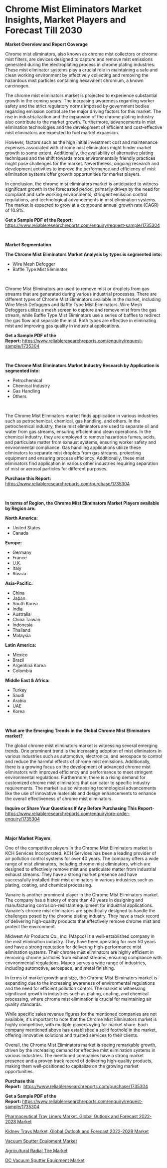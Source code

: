 <p><h1>Chrome Mist Eliminators Market Insights, Market Players and Forecast Till 2030</h1></p><p><strong>Market Overview and Report Coverage</strong></p>
<p><p>Chrome mist eliminators, also known as chrome mist collectors or chrome mist filters, are devices designed to capture and remove mist emissions generated during the electroplating process in chrome plating industries. These mist eliminator systems play a crucial role in maintaining a safe and clean working environment by effectively collecting and removing the hazardous mist particles containing hexavalent chromium, a known carcinogen.</p><p>The chrome mist eliminators market is projected to experience substantial growth in the coming years. The increasing awareness regarding worker safety and the strict regulatory norms imposed by government bodies regarding emission control are the major driving factors for this market. The rise in industrialization and the expansion of the chrome plating industry also contribute to the market growth. Furthermore, advancements in mist elimination technologies and the development of efficient and cost-effective mist eliminators are expected to fuel market expansion.</p><p>However, factors such as the high initial investment cost and maintenance expenses associated with chrome mist eliminators might hinder market growth to some extent. Additionally, the availability of alternative plating techniques and the shift towards more environmentally friendly practices might pose challenges for the market. Nevertheless, ongoing research and development activities to improve the performance and efficiency of mist elimination systems offer growth opportunities for market players.</p><p>In conclusion, the chrome mist eliminators market is anticipated to witness significant growth in the forecasted period, primarily driven by the need for compliant and safe working environments, stringent emission control regulations, and technological advancements in mist elimination systems. The market is expected to grow at a compound annual growth rate (CAGR) of 10.9%.</p></p>
<p><strong>Get a Sample PDF of the Report:</strong> <a href="https://www.reliableresearchreports.com/enquiry/request-sample/1735304">https://www.reliableresearchreports.com/enquiry/request-sample/1735304</a></p>
<p>&nbsp;</p>
<p><strong>Market Segmentation</strong></p>
<p><strong>The Chrome Mist Eliminators Market Analysis by types is segmented into:</strong></p>
<p><ul><li>Wire Mesh Defogger</li><li>Baffle Type Mist Eliminator</li></ul></p>
<p>&nbsp;</p>
<p><p>Chrome Mist Eliminators are used to remove mist or droplets from gas streams that are generated during various industrial processes. There are different types of Chrome Mist Eliminators available in the market, including Wire Mesh Defoggers and Baffle Type Mist Eliminators. Wire Mesh Defoggers utilize a mesh screen to capture and remove mist from the gas stream, while Baffle Type Mist Eliminators use a series of baffles to redirect the gas flow and separate the mist. Both types are effective in eliminating mist and improving gas quality in industrial applications.</p></p>
<p><strong>Get a Sample PDF of the Report:</strong>&nbsp;<a href="https://www.reliableresearchreports.com/enquiry/request-sample/1735304">https://www.reliableresearchreports.com/enquiry/request-sample/1735304</a></p>
<p>&nbsp;</p>
<p><strong>The Chrome Mist Eliminators Market Industry Research by Application is segmented into:</strong></p>
<p><ul><li>Petrochemical</li><li>Chemical Industry</li><li>Gas Handling</li><li>Others</li></ul></p>
<p>&nbsp;</p>
<p><p>The Chrome Mist Eliminators market finds application in various industries such as petrochemical, chemical, gas handling, and others. In the petrochemical industry, these mist eliminators are used to separate oil and water from gas streams, ensuring efficient and clean operations. In the chemical industry, they are employed to remove hazardous fumes, acids, and particulate matter from exhaust systems, ensuring worker safety and environmental compliance. Gas handling applications utilize these eliminators to separate mist droplets from gas streams, protecting equipment and ensuring process efficiency. Additionally, these mist eliminators find application in various other industries requiring separation of mist or aerosol particles for different purposes.</p></p>
<p><strong>Purchase this Report:</strong>&nbsp; <a href="https://www.reliableresearchreports.com/purchase/1735304">https://www.reliableresearchreports.com/purchase/1735304</a></p>
<p>&nbsp;</p>
<p><strong>In terms of Region, the Chrome Mist Eliminators Market Players available by Region are:</strong></p>
<p>
    <p> <strong> North America: </strong>
        <ul>
            <li>United States</li>
            <li>Canada</li>
        </ul>
        </p> 
    <p> <strong> Europe: </strong>
        <ul>
            <li>Germany</li>
            <li>France</li>
            <li>U.K.</li>
            <li>Italy</li>
            <li>Russia</li>
        </ul>
        </p> 
    <p> <strong> Asia-Pacific: </strong>
        <ul>
            <li>China</li>
            <li>Japan</li>
            <li>South Korea</li>
            <li>India</li>
            <li>Australia</li>
            <li>China Taiwan</li>
            <li>Indonesia</li>
            <li>Thailand</li>
            <li>Malaysia</li>
        </ul>
        </p> 
    <p> <strong> Latin America: </strong>
        <ul>
            <li>Mexico</li>
            <li>Brazil</li>
            <li>Argentina Korea</li>
            <li>Colombia</li>
        </ul>
        </p> 
    <p> <strong> Middle East & Africa: </strong>
        <ul>
            <li>Turkey</li>
            <li>Saudi</li>
            <li>Arabia</li>
            <li>UAE</li>
            <li>Korea</li>
        </ul>
    </p>
    </p>
<p>&nbsp;</p>
<p><strong>What are the Emerging Trends in the Global Chrome Mist Eliminators market?</strong></p>
<p><p>The global chrome mist eliminators market is witnessing several emerging trends. One prominent trend is the increasing adoption of mist eliminators in various industries such as automotive, electronics, and aerospace to control and reduce the harmful effects of chrome mist emissions. Additionally, there is a growing focus on the development of advanced chrome mist eliminators with improved efficiency and performance to meet stringent environmental regulations. Furthermore, there is a rising demand for customized chrome mist eliminators that can cater to specific industry requirements. The market is also witnessing technological advancements like the use of innovative materials and design enhancements to enhance the overall effectiveness of chrome mist eliminators.</p></p>
<p><strong>Inquire or Share Your Questions If Any Before Purchasing This Report</strong>- <a href="https://www.reliableresearchreports.com/enquiry/pre-order-enquiry/1735304">https://www.reliableresearchreports.com/enquiry/pre-order-enquiry/1735304</a></p>
<p>&nbsp;</p>
<p><strong>Major Market Players</strong></p>
<p><p>One of the competitive players in the Chrome Mist Eliminators market is KCH Services Incorporated. KCH Services has been a leading provider of air pollution control systems for over 40 years. The company offers a wide range of mist eliminators, including chrome mist eliminators, which are designed to effectively remove mist and particulate matter from industrial exhaust streams. They have a strong market presence and have successfully installed their mist eliminators in various industries such as plating, coating, and chemical processing.</p><p>Vanaire is another prominent player in the Chrome Mist Eliminators market. The company has a history of more than 40 years in designing and manufacturing corrosion-resistant equipment for industrial applications. Vanaire's chrome mist eliminators are specifically designed to handle the challenges posed by the chrome plating industry. They have a track record of delivering high-quality products that effectively remove chrome mist and protect the environment.</p><p>Midwest Air Products Co., Inc. (Mapco) is a well-established company in the mist elimination industry. They have been operating for over 50 years and have a strong reputation for delivering high-performance mist elimination systems. Their chrome mist eliminators are highly efficient in removing chrome particles from exhaust streams, ensuring compliance with environmental regulations. Mapco serves a wide range of industries, including automotive, aerospace, and metal finishing.</p><p>In terms of market growth and size, the Chrome Mist Eliminators market is expanding due to the increasing awareness of environmental regulations and the need for efficient pollution control. The market is witnessing significant growth in industries such as plating, coating, and chemical processing, where chrome mist elimination is crucial for maintaining air quality standards.</p><p>While specific sales revenue figures for the mentioned companies are not available, it's important to note that the Chrome Mist Eliminators market is highly competitive, with multiple players vying for market share. Each company mentioned above has established a solid foothold in the market, offering innovative solutions and trusted services to their clients.</p><p>Overall, the Chrome Mist Eliminators market is seeing remarkable growth, driven by the increasing demand for effective mist elimination systems in various industries. The mentioned companies have a strong market presence and a proven track record of delivering high-quality products, making them well-positioned to capitalize on the growing market opportunities.</p></p>
<p><strong>Purchase this Report:</strong>&nbsp;&nbsp;<a href="https://www.reliableresearchreports.com/purchase/1735304">https://www.reliableresearchreports.com/purchase/1735304</a></p>
<p></p>
<p><strong>Get a Sample PDF of the Report:</strong>&nbsp;<a href="https://www.reliableresearchreports.com/enquiry/request-sample/1735304">https://www.reliableresearchreports.com/enquiry/request-sample/1735304</a></p>
<p><p><a href="https://medium.com/@read.code.store/decoding-pharmaceutical-tray-liners-market-global-outlook-and-forecast-2022-2028-market-metrics-95320a0de149">Pharmaceutical Tray Liners Market, Global Outlook and Forecast 2022-2028 Market</a></p><p><a href="https://medium.com/@there.mix.bring/kidney-trays-market-global-outlook-and-forecast-2022-2028-market-share-evolution-and-market-growth-5067189040a7">Kidney Trays Market, Global Outlook and Forecast 2022-2028 Market</a></p><p><a href="https://www.linkedin.com/pulse/vacuum-sputter-equipment-market-size-share-amp-trends/">Vacuum Sputter Equipment Market</a></p><p><a href="https://www.linkedin.com/pulse/agricultural-radial-tire-market-research-report-unlocks/">Agricultural Radial Tire Market</a></p><p><a href="https://www.linkedin.com/pulse/dc-vacuum-sputter-equipment-market-size-growth-forecast/">DC Vacuum Sputter Equipment Market</a></p></p>